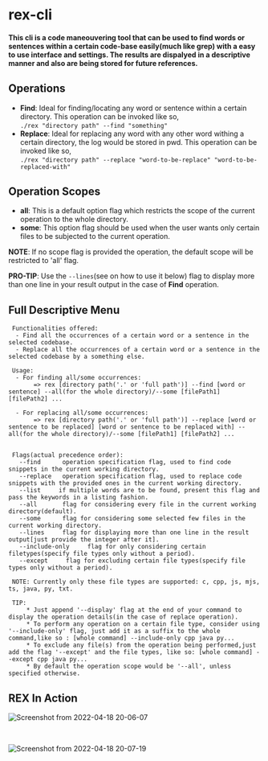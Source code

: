 # rex-cli

#### This cli is a code maneouvering tool that can be used to find words or sentences within a certain code-base easily(much like grep) with a easy to use interface and settings. The results are dispalyed in a descriptive manner and also are being stored for future references.

## Operations
- **Find**: Ideal for finding/locating any word or sentence within a certain directory. This operation can be invoked like so, <br />
`./rex "directory path" --find "something"`
- **Replace**: Ideal for replacing any word with any other word withing a certain directory, the log would be stored in pwd. This operation can be invoked like so, <br />
`./rex "directory path" --replace "word-to-be-replace" "word-to-be-replaced-with"`

## Operation Scopes
- **all**: This is a default option flag which restricts the scope of the current operation to the whole directory.
- **some**: This option flag should be used when the user wants only certain files to be subjected to the current operation.

**NOTE**: If no scope flag is provided the operation, the default scope will be restricted to 'all' flag.
<br />

**PRO-TIP**: Use the `--lines`(see on how to use it below) flag to display more than one line in your result output in the case of **Find** operation.

## Full Descriptive Menu
```
 Functionalities offered: 
  - Find all the occurrences of a certain word or a sentence in the selected codebase. 
  - Replace all the occurrences of a certain word or a sentence in the selected codebase by a something else. 

 Usage: 
  - For finding all/some occurrences: 
       => rex [directory path('.' or 'full path')] --find [word or sentence] --all(for the whole directory)/--some [filePath1] [filePath2] ... 

  - For replacing all/some occurrences: 
       => rex [directory path('.' or 'full path')] --replace [word or sentence to be replaced] [word or sentence to be replaced with] --all(for the whole directory)/--some [filePath1] [filePath2] ... 


 Flags(actual precedence order): 
   --find      operation specification flag, used to find code snippets in the current working directory. 
   --replace   operation specification flag, used to replace code snippets with the provided ones in the current working directory.
   --list     if multiple words are to be found, present this flag and pass the keywords in a listing fashion.
   --all       flag for considering every file in the current working directory(default).
   --some      flag for considering some selected few files in the current working directory.
   --lines     flag for displaying more than one line in the result output[just provide the integer after it].
   --include-only     flag for only considering certain filetypes(specify file types only without a period).
   --except     flag for excluding certain file types(specify file types only without a period).

 NOTE: Currently only these file types are supported: c, cpp, js, mjs, ts, java, py, txt.

 TIP: 
     * Just append '--display' flag at the end of your command to display the operation details(in the case of replace operation).
     * To perform any operation on a certain file type, consider using '--include-only' flag, just add it as a suffix to the whole command,like so : [whole command] --include-only cpp java py...
     * To exclude any file(s) from the operation being performed,just add the flag '--except' and the file types, like so: [whole command] --except cpp java py... 
     * By default the operation scope would be '--all', unless specified otherwise.
```
## REX In Action

![Screenshot from 2022-04-18 20-06-07](https://user-images.githubusercontent.com/61937872/163824383-9c938d38-851f-43bd-920d-58059b3826df.png)

<br />

![Screenshot from 2022-04-18 20-07-19](https://user-images.githubusercontent.com/61937872/163824413-21ca7fba-ae14-4519-836e-18f9acbe18b8.png)




